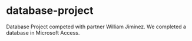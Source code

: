 # database-project
Database Project competed with partner William Jiminez. We completed a database in Microsoft Access.
